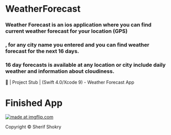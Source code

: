 # WeatherForecast
### Weather Forecast is an ios application where you can find current weather forecast for your location (GPS) 
### , for any city name you entered and you can find weather forecast for the next 16 days.  
### 16 day forecasts is available at any location or city include daily weather and information about cloudiness.


📱 | Project Stub | (Swift 4.0/Xcode 9) - Weather Forecast App



# Finished App

<a href="https://imgflip.com/gif/2713ms"><img src="https://i.imgflip.com/2713ms.gif" title="made at imgflip.com"/></a>







Copyright © Sherif Shokry
